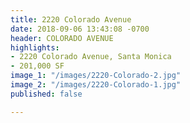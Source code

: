 ```yaml
---
title: 2220 Colorado Avenue
date: 2018-09-06 13:43:08 -0700
header: COLORADO AVENUE
highlights:
- 2220 Colorado Avenue, Santa Monica
- 201,000 SF
image_1: "/images/2220-Colorado-2.jpg"
image_2: "/images/2220-Colorado-1.jpg"
published: false

---
```

